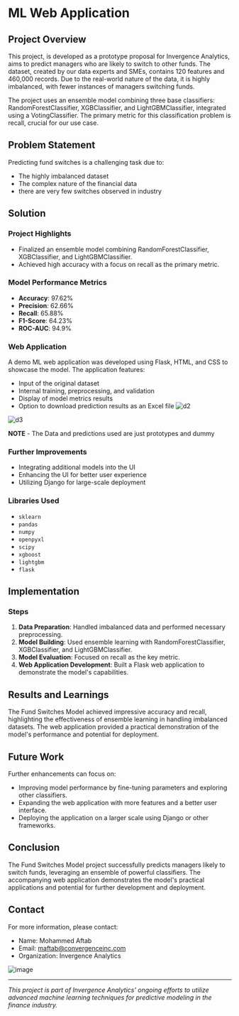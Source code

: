 # ML Web Application
 
## Project Overview  
 
This project, is developed as a prototype proposal for Invergence Analytics, aims to predict managers who are likely to switch to other funds. The dataset, created by our data experts and SMEs, contains 120 features and 460,000 records. Due to the real-world nature of the data, it is highly imbalanced, with fewer instances of managers switching funds.       
      
The project uses an ensemble model combining three base classifiers: RandomForestClassifier, XGBClassifier, and LightGBMClassifier, integrated using a VotingClassifier. The primary metric for this classification problem is recall, crucial for our use case.
      
## Problem Statement 
 
Predicting fund switches is a challenging task due to:    
- The highly imbalanced dataset
- The complex nature of the financial data
- there are very few switches observed in industry

## Solution

### Project Highlights
- Finalized an ensemble model combining RandomForestClassifier, XGBClassifier, and LightGBMClassifier.
- Achieved high accuracy with a focus on recall as the primary metric.

### Model Performance Metrics
- **Accuracy**: 97.62%
- **Precision**: 62.66%
- **Recall**: 65.88%
- **F1-Score**: 64.23%
- **ROC-AUC**: 94.9%

### Web Application
A demo ML web application was developed using Flask, HTML, and CSS to showcase the model. The application features:
- Input of the original dataset
- Internal training, preprocessing, and validation
- Display of model metrics results
- Option to download prediction results as an Excel file
![d2](https://github.com/Aftabbs/Fund_Switches_Model_ML_Web-Application/assets/112916888/05eec131-3cd2-479c-9163-8532a825d9bc)

![d3](https://github.com/Aftabbs/Fund_Switches_Model_ML_Web-Application/assets/112916888/57ae4dbc-bcf9-4b67-a27a-7513e608f65f)

**NOTE** - The Data and predictions used are just prototypes and  dummy

### Further Improvements
- Integrating additional models into the UI
- Enhancing the UI for better user experience
- Utilizing Django for large-scale deployment

### Libraries Used
- `sklearn`
- `pandas`
- `numpy`
- `openpyxl`
- `scipy`
- `xgboost`
- `lightgbm`
- `flask`

## Implementation

### Steps
1. **Data Preparation**: Handled imbalanced data and performed necessary preprocessing.
2. **Model Building**: Used ensemble learning with RandomForestClassifier, XGBClassifier, and LightGBMClassifier.
3. **Model Evaluation**: Focused on recall as the key metric.
4. **Web Application Development**: Built a Flask web application to demonstrate the model's capabilities.

## Results and Learnings

The Fund Switches Model achieved impressive accuracy and recall, highlighting the effectiveness of ensemble learning in handling imbalanced datasets. The web application provided a practical demonstration of the model's performance and potential for deployment.

## Future Work

Further enhancements can focus on:
- Improving model performance by fine-tuning parameters and exploring other classifiers.
- Expanding the web application with more features and a better user interface.
- Deploying the application on a larger scale using Django or other frameworks.

## Conclusion

The Fund Switches Model project successfully predicts managers likely to switch funds, leveraging an ensemble of powerful classifiers. The accompanying web application demonstrates the model's practical applications and potential for further development and deployment.

## Contact

For more information, please contact:
- Name: Mohammed Aftab
- Email: maftab@convergenceinc.com
- Organization: Invergence Analytics

  
![image](https://github.com/Aftabbs/Fund_Switches_Model_ML_Web-Application/assets/112916888/3dbcbb52-61e4-4db6-b92a-c9e94df3a6a3)

---

*This project is part of Invergence Analytics' ongoing efforts to utilize advanced machine learning techniques for predictive modeling in the finance industry.*
